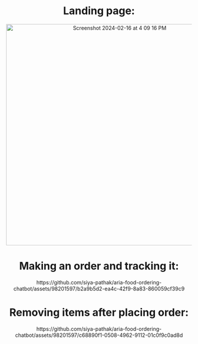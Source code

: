 <div align="center">
  <h1>Landing page:</h1>
  <img width="600" alt="Screenshot 2024-02-16 at 4 09 16 PM" src="https://github.com/siya-pathak/aria-food-ordering-chatbot/assets/98201597/b1f7de9b-58b4-4241-86c1-442b2f1f047e">
</div>


<div align="center">
  <h1>Making an order and tracking it:</h1>
  https://github.com/siya-pathak/aria-food-ordering-chatbot/assets/98201597/b2a9b5d2-ea4c-42f9-8a83-860059cf39c9

</div>

<div align="center">
  <h1>Removing items after placing order:</h1>
https://github.com/siya-pathak/aria-food-ordering-chatbot/assets/98201597/c68890f1-0508-4962-9112-01c0f9c0ad8d
</div>

